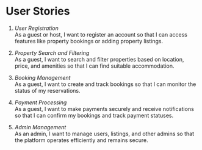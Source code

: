 # User Stories

1. *User Registration*  
   As a guest or host, I want to register an account so that I can access features like property bookings or adding property listings.

2. *Property Search and Filtering*  
   As a guest, I want to search and filter properties based on location, price, and amenities so that I can find suitable accommodation.

3. *Booking Management*  
   As a guest, I want to create and track bookings so that I can monitor the status of my reservations.

4. *Payment Processing*  
   As a guest, I want to make payments securely and receive notifications so that I can confirm my bookings and track payment statuses.

5. *Admin Management*  
   As an admin, I want to manage users, listings, and other admins so that the platform operates efficiently and remains secure.
